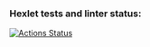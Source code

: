 ### Hexlet tests and linter status:
[![Actions Status](https://github.com/Finnko/backend-project-lvl3/workflows/hexlet-check/badge.svg)](https://github.com/Finnko/backend-project-lvl3/actions)